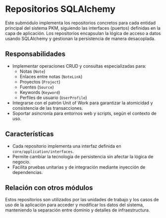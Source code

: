 # Repositorios SQLAlchemy

Este submódulo implementa los repositorios concretos para cada entidad principal del sistema PKM, siguiendo las interfaces (puertos) definidas en la capa de aplicación. Los repositorios encapsulan la lógica de acceso a datos usando SQLAlchemy y gestionan la persistencia de manera desacoplada.

## Responsabilidades

- Implementar operaciones CRUD y consultas especializadas para:
  - Notas (`Note`)
  - Enlaces entre notas (`NoteLink`)
  - Proyectos (`Project`)
  - Fuentes (`Source`)
  - Keywords (`Keyword`)
  - Perfiles de usuario (`UserProfile`)
- Integrarse con el patrón Unit of Work para garantizar la atomicidad y consistencia de las transacciones.
- Soportar asincronía para entornos web y scripts, según el contexto de uso.

## Características

- Cada repositorio implementa una interfaz definida en `core/application/interfaces`.
- Permite cambiar la tecnología de persistencia sin afectar la lógica de negocio.
- Facilita pruebas unitarias y de integración mediante inyección de dependencias.

## Relación con otros módulos

Estos repositorios son utilizados por las unidades de trabajo y los casos de uso de la aplicación para acceder y modificar los datos del sistema, manteniendo la separación entre dominio y detalles de infraestructura.
